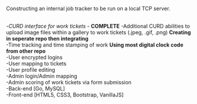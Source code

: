 Constructing an internal job tracker to be run on a local TCP server.<br /><br />


-<i>CURD interface for work tickets</i> - <b>COMPLETE</b>
-Additional CURD abilities to upload image files within a gallery to work tickets (.jpeg, .gif, .png) <b>Creating in seperate repo then integrating</b><br />
-Time tracking and time stamping of work <b> Using most digital clock code from other repo</b><br />
-User encrypted logins<br />
-User mapping to tickets<br />
-User profile editing<br />
-Admin login/Admin mapping<br />
-Admin scoring of work tickets via form submission<br />
-Back-end [Go, MySQL]<br />
-Front-end [HTML5, CSS3, Bootstrap, VanillaJS]<br />
